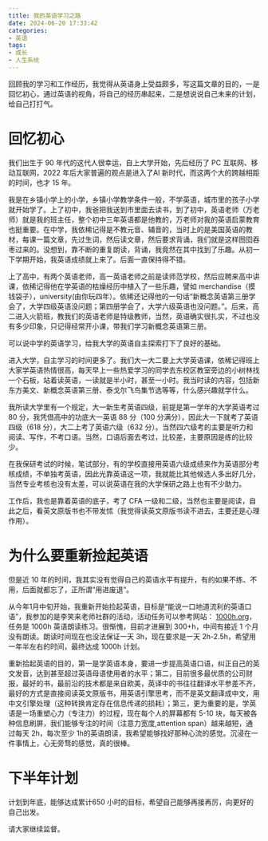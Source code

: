 ```yaml
---
title: 我的英语学习之路
date: 2024-06-20 17:33:42
categories:
- 英语
tags:
- 成长
- 人生系统
---
```


回顾我的学习和工作经历，我觉得从英语身上受益颇多，写这篇文章的目的，一是回忆初心，通过英语的视角，将自己的经历串起来，二是想说说自己未来的计划，给自己打打气。

# 回忆初心

我们出生于 90 年代的这代人很幸运，自上大学开始，先后经历了 PC 互联网、移动互联网，2022 年后大家普遍的观点是进入了AI 新时代，而这两个大的跨越相距的时间，也才 15 年。

我是在乡镇小学上的小学，乡镇小学教学条件一般，不学英语，城市里的孩子小学就开始学了。上了初中，我爸把我送到市里面去读书，到了初中，英语老师（万老师）就是我的班主任，整个初中三年英语都是他教的，万老师对我的英语启蒙教育也挺重要。在中学，我依稀记得是不教元音、辅音的，当时上的是美国英语的教材，每课一篇文章，先过生词，然后读文章，然后要求背诵，我们就是这样囫囵吞枣过来的。没想到，靠不断的重复朗读，背诵，我竟然在其中找到了乐趣。从初一下学期开始，我英语成绩就上来了。后面一直保持得不错。

上了高中，有两个英语老师，高一英语老师之前是读师范学校，然后应聘来高中讲课，依稀记得他在学英语的枯燥经历中植入了一些乐趣，譬如 merchandise（摸钱袋子），university(由你玩四年）。依稀还记得他的一句话“新概念英语第三册学会了，大学四级英语没问题；第四册学会了，大学六级英语也没问题。”。后来，高二进入火箭班，教我们的英语老师是特级教师，当然，英语确实很扎实，不过也没有多少印象，只记得经常开小课，带我们学习新概念英语第三册。

可以说中学的英语学习，给我大学的英语自主探索打下了良好的基础。

进入大学，自主学习的时间更多了。我们大一大二要上大学英语课，依稀记得班上大家学英语热情很高，每天早上一些热爱学习的同学去东校区教室旁边的小树林找一个石板，站着读英语，一读就是半小时，甚至一小时。我当时读的内容，包括新东方美文、新概念英语第三册、泰戈尔飞鸟集节选等等，什么感兴趣就学什么。

我所读大学里有一个规定，大一新生考英语四级，前提是第一学年的大学英语考过 80 分，我凭借高中的功底大一英语 88 分（100 分满分），因此大一下就考了英语四级（618 分），大二上考了英语六级（632 分）。当然四六级考的主要是听力和阅读、写作，不考口语。当然，口语后面去考过，比较差，主要原因是练的比较少。

在我保研考试的时候，笔试部分，有的学校直接用英语六级成绩来作为英语部分考核成绩，不单独考英语，因此光靠英语这一项，我就能比其他候选人多出好几分，当然专业考核也没有太差，可以说英语在我的大学保研之路上也有不少助力。

工作后，我也是靠着英语的底子，考了 CFA 一级和二级，当然也主要是阅读，自此之后，看英文原版书也不带发怵（我觉得读英文原版书读不进去，主要还是心理作用）。

# 为什么要重新捡起英语

但是近 10 年的时间，我其实没有觉得自己的英语水平有提升，有的如果不练、不用，后面就都忘了，正所谓“用进废退”。

从今年1月中旬开始，我重新开始捡起英语，目标是“能说一口地道流利的英语口语”，我参加的是李笑来老师社群的活动，活动任务可以参考网站： [1000h.org](https://1000h.org)，任务是 1000h 英语朗读练习。很惭愧，目前才进展到 300+h，中间有接近 1 个月没有朗读。朗读时间现在也没法保证一天 3h，现在要求是一天 2h-2.5h，希望用一年半左右的时间，最终达成 1000h 计划。

重新拾起英语的目的，第一是学英语本身，要进一步提高英语口语，纠正自己的英文发音，达到甚至超过英语母语使用者的水平；第二，目前很多最优质的公司财报，最好的书，最前沿的技术都是来自欧美，英译中的书往往翻译水平参差不齐，最好的方式是直接阅读英文原版书，用英语引擎思考，而不是英文翻译成中文，用中文引擎处理（这种转换肯定存在信息传递的损耗）；第三，更为重要的是，学英语是一场重塑心力（专注力）的过程，现在每个人的屏幕都有 5-10 块，每天被各种信息刷屏，我们能够专注的时间（注意力宽度,attention span）越来越短，通过每天 2h，每次至少 1h的英语朗读，我希望能够找好那种心流的感觉。沉浸在一件事情上，心无旁骛的感觉，真的很棒。

# 下半年计划

计划到年底，能够达成累计650 小时的目标，希望自己能够再接再厉，向更好的自己出发。

请大家继续监督。
